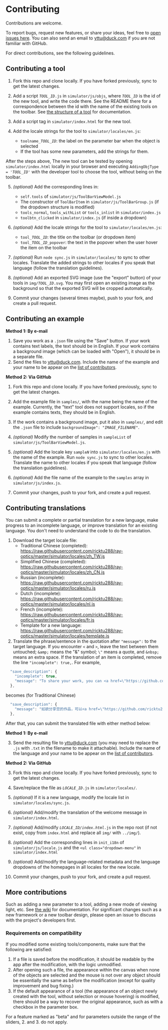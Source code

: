 # Contributing

Contributions are welcome.

To report bugs, request new features, or share your ideas, feel free to [open issues here](https://github.com/ricktu288/ray-optics/issues).  You can also send an email to yttu@duck.com if you are not familiar with GitHub.

For direct contributions, see the following guidelines.

## Contributing a tool

1. Fork this repo and clone locally. If you have forked previously, sync to get the latest changes.

2. Add a script <code><var>TOOL_ID</var>.js</code> in `simulator/js/objs`, where <code><var>TOOL_ID</var></code> is the id of the new tool, and write the code there. See the README there for a correspondence between the id with the name of the existing tools on the toolbar. See [the structure of a tool](https://github.com/ricktu288/ray-optics/wiki/The-structure-of-a-tool-(obj)) for documentation.

3. Add a script tag in `simulator/index.html` for the new tool.

4. Add the locale strings for the tool to `simulator/locales/en.js`:
   - <code>toolname_<var>TOOL_ID</var></code>: the label on the parameter bar when the object is selected
   - If the tool has some new parameters, add the strings for them.

After the steps above, The new tool can be tested by opening `simulator/index.html` locally in your browser and executing <code>AddingObjType = '<var>TOOL_ID</var>'</code> with the developer tool to choose the tool, without being on the toolbar.

5. _(optional)_ Add the corresponding lines in:
   - `self.tools` of `simulator/js/ToolBarViewModel.js`
   - The constructor of `ToolBarItem` in `simulator/js/ToolBarGroup.js` (if the dropdown structure is modified)
   - `tools_normal`, `tools_withList` or `tools_inlist` in `simulator/index.js`
   - `toolbtn_clicked` in `simulator/index.js` (if inside a dropdown)

6. _(optional)_ Add the locale strings for the tool to `simulator/locales/en.js`:
   - <code>tool_<var>TOOL_ID</var></code>: the title on the toolbar (or dropdown item)
   - <code>tool_<var>TOOL_ID</var>_popover</code>: the text in the popover when the user hover the item on the toolbar

7. _(optional)_ Run `node sync.js` in `simulator/locales/` to sync to other locales. Translate the added strings to other locales if you speak that language (follow the translation guidelines).

8. _(optional)_ Add an exported SVG image (use the "export" button) of your tools in <code>img/<var>TOOL_ID</var>.svg</code>. You may first open an existing image as the background so that the exported SVG will be cropped automatically.

9. Commit your changes (several times maybe), push to your fork, and create a pull request.

## Contributing an example

**Method 1: By e-mail**

1. Save you work as a `.json` file using the "Save" button. If your work contains text labels, the text should be in English. If your work contains a background image (which can be loaded with "Open"), it should be in a separate file.
2. Send the files to yttu@duck.com. Include the name of the example and your name to  be appear on the [list of contributors](https://github.com/ricktu288/ray-optics/wiki/About).

**Method 2: Via GitHub**

1. Fork this repo and clone locally. If you have forked previously, sync to get the latest changes.

2. Add the example file in `samples/`, with the name being the name of the example. Currently, the "text" tool does not support locales, so if the example contains texts, they should be in English.

3. If the work contains a background image, put it also in `samples/`, and edit the `.json` file to include <code>backgroundImage": "<var>IMAGE_FILENAME</var>"</code>.

4. _(optional)_ Modify the number of samples in `sampleList` of `simulator/js/ToolBarViewModel.js`.

5. _(optional)_ Add the locale key <code>sample<var>N</var></code> into `simulator/locales/en.js` with the name of the example. Run `node sync.js` to sync to other locales. Translate the name to other locales if you speak that language (follow the translation guidelines).

6. _(optional)_ Add the file name of the example to the `samples` array in `simulator/js/index.js`.

7. Commit your changes, push to your fork, and create a pull request.

## Contributing translations

You can submit a complete or partial translation for a new language, make progress to an incomplete language, or improve translation for an existing language. You don't need to understand the code to do the translation.
1. Download the target locale file:
   - Traditional Chinese (completed): https://raw.githubusercontent.com/ricktu288/ray-optics/master/simulator/locales/zh_TW.js
   - Simplified Chinese (completed): https://raw.githubusercontent.com/ricktu288/ray-optics/master/simulator/locales/zh_CN.js
   - Russian (incomplete): https://raw.githubusercontent.com/ricktu288/ray-optics/master/simulator/locales/ru.js
   - Dutch (incomplete): https://raw.githubusercontent.com/ricktu288/ray-optics/master/simulator/locales/nl.js
   - French (incomplete): https://raw.githubusercontent.com/ricktu288/ray-optics/master/simulator/locales/fr.js
   - Template for a new language:  https://raw.githubusercontent.com/ricktu288/ray-optics/master/simulator/locales/template.js
2. Translate the phrase/sentence in the quotation after `"message":` to the target language. If you encounter `<` and `>`, leave the text between them untouched; `&amp;` means the "&" symbol; `\"` means a quote, and `&nbsp;` means an extra space.  If the translation of an item is completed, remove the line `"incomplete": true,`. For example,
```javascript
  "save_description": {
    "incomplete": true,
    "message": "To share your work, you can <a href=\"https://github.com/ricktu288/ray-optics/blob/master/CONTRIBUTING.md#contributing-an-example\" target=\"_blank\">contribute a new item in the Examples menu</a>."
  },
```
becomes (for Traditional Chinese)
```javascript
  "save_description": {
    "message": "如欲分享您的作品，可以<a href=\"https://github.com/ricktu288/ray-optics/blob/master/CONTRIBUTING.md#contributing-an-example\" target=\"_blank\">貢獻新的項目到「範例」選單中</a>。"
  },

```
After that, you can submit the translated file with either method below:

**Method 1: By e-mail**

3. Send the resulting file to yttu@duck.com (you may need to replace the `.js` with `.txt` in the filename to make it attachable). Include the name of the language and your name to be appear on the [list of contributors](https://github.com/ricktu288/ray-optics/wiki/About).

**Method 2: Via GitHub**

3. Fork this repo and clone locally. If you have forked previously, sync to get the latest changes.

4. Save/replace the file as <code><var>LOCALE_ID</var>.js</code> in `simulator/locales/`.
5. _(optional)_ If it is a new language, modify the locale list in `simulator/locales/sync.js`.
6. _(optional)_ Add/modify the translation of the welcome message in `simulator/index.html`.
7. _(optional)_ Add/modify <code><var>LOCALE_ID/index.html</var>.js</code> in the repo root (if not exist, copy from `index.html` and replace all `img/` with `../img/`).
8. _(optional)_ Add the corresponding lines in `init_i18n` of `simulator/js/locale.js` and the `<ul class="dropdown-menu"` in `simulator/index.html`
9. _(optional)_ Add/modify the language-related metadata and the language dropdowns of the homepages in all locales for the new locale.

10. Commit your changes, push to your fork, and create a pull request.

## More contributions

Such as adding a new parameter to a tool, adding a new mode of viewing light, etc. See [the wiki](https://github.com/ricktu288/ray-optics/wiki) for documentation. For significant changes such as a new framework or a new toolbar design, please open an issue to discuss with the project's developers first.

### Requirements on compatibility

If you modified some existing tools/components, make sure that the following are satisfied:

1. If a file is saved before the modification, it should be readable by the app after the modification, with the logic unmodified.
2. After opening such a file, the appearance within the canvas when none of the objects are selected and the mouse is not over any object should be essentially the same as before the modification (except for quality improvement and bug fixing.)
3. If the default appearance of a tool (the appearance of an object newly created with the tool, without selection or mouse hovering) is modified, there should be a way to recover the original appearance, such as with a checkbox in the parameter box.

For a feature marked as "beta" and for parameters outside the range of the sliders, 2. and 3. do not apply.
